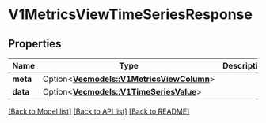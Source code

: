 # V1MetricsViewTimeSeriesResponse

## Properties

Name | Type | Description | Notes
------------ | ------------- | ------------- | -------------
**meta** | Option<[**Vec<models::V1MetricsViewColumn>**](v1MetricsViewColumn.md)> |  | [optional]
**data** | Option<[**Vec<models::V1TimeSeriesValue>**](v1TimeSeriesValue.md)> |  | [optional]

[[Back to Model list]](../README.md#documentation-for-models) [[Back to API list]](../README.md#documentation-for-api-endpoints) [[Back to README]](../README.md)


